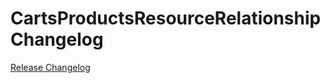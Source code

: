 # CartsProductsResourceRelationship Changelog

[Release Changelog](https://github.com/spryker/carts-products-resource-relationship/releases)
